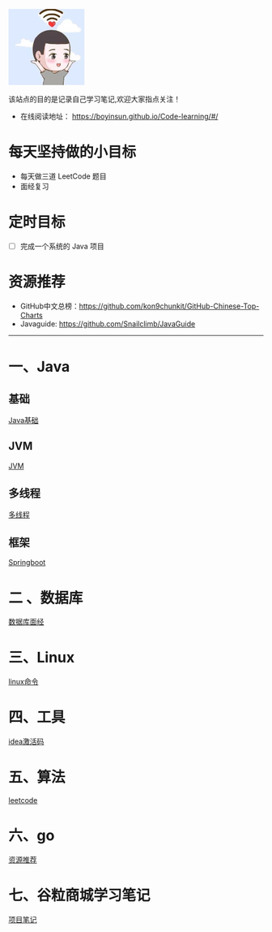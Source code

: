 ![logo](images/logo.jpg)                                                                                   

该站点的目的是记录自己学习笔记,欢迎大家指点关注！

* 在线阅读地址： https://boyinsun.github.io/Code-learning/#/

  

# 每天坚持做的小目标

* 每天做三道 LeetCode 题目
* 面经复习

# 定时目标

- [ ] 完成一个系统的 Java 项目

# 资源推荐

* GitHub中文总榜：https://github.com/kon9chunkit/GitHub-Chinese-Top-Charts
* Javaguide: https://github.com/Snailclimb/JavaGuide

---



# **一、Java**

## 基础

[Java基础](Java/Java基础)

## JVM

[JVM](Java/JVM)

## 多线程

[多线程](Java/多线程)

## 框架

[Springboot](Java/spring)

# **二 、数据库**

[数据库面经](数据库/数据库)

# **三、Linux**

[linux命令](Linux/linux)

# **四、工具**

[idea激活码](tools/tools)

# **五、算法**

[leetcode](算法/leetcode)

# **六、go**

[资源推荐](go/资源推荐)

# **七、谷粒商城学习笔记**

[项目笔记](gulimail/guli)

